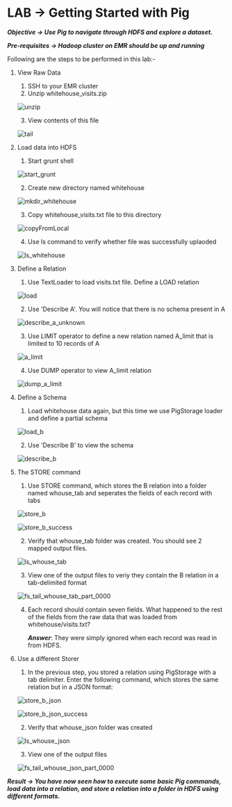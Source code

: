 # LAB -> Getting Started with Pig

***Objective -> Use Pig to navigate through HDFS and explore a dataset.***

***Pre-requisites -> Hadoop cluster on EMR should be up and running***

Following are the steps to be performed in this lab:-

1. View Raw Data
   1. SSH to your EMR cluster
   2. Unzip whitehouse_visits.zip

    ![unzip](../../images/pig/getting_started/unzip.PNG)

   3. View contents of this file

    ![tail](../../images/pig/getting_started/tail.PNG)

2. Load data into HDFS
    1. Start grunt shell

    ![start_grunt](../../images/pig/getting_started/start_grunt.PNG)

    2. Create new directory named whitehouse

    ![mkdir_whitehouse](../../images/pig/getting_started/mkdir_whitehouse.PNG)

    3. Copy whitehouse_visits.txt file to this directory

    ![copyFromLocal](../../images/pig/getting_started/copyFromLocal.PNG)

    4. Use ls command to verify whether file was successfully uplaoded

    ![ls_whitehouse](../../images/pig/getting_started/ls_whitehouse.PNG)

3. Define a Relation
    1. Use TextLoader to load visits.txt file. Define a LOAD relation 

    ![load](../../images/pig/getting_started/load.PNG)

    2. Use 'Describe A'. You will notice that there is no schema present in A

    ![describe_a_unknown](../../images/pig/getting_started/describe_a_unknown.PNG)

    3. Use LIMIT operator to define a new relation named A_limit that is limited to 10 records of A

    ![a_limit](../../images/pig/getting_started/a_limit.PNG)

    4. Use DUMP operator to view A_limit relation

    ![dump_a_limit](../../images/pig/getting_started/dump_a_limit.PNG)

4. Define a Schema
    1. Load whitehouse data again, but this time we use PigStorage loader and define a partial schema 

    ![load_b](../../images/pig/getting_started/load_b.PNG)

    2. Use 'Describe B' to view the schema

    ![describe_b](../../images/pig/getting_started/describe_b.PNG)

5. The STORE command
    1. Use STORE command, which stores the B relation into a folder named whouse_tab and seperates the fields of each record with tabs 

    ![store_b](../../images/pig/getting_started/store_b.PNG)

    ![store_b_success](../../images/pig/getting_started/store_b_success.PNG)

    2. Verify that whouse_tab folder was created. You should see 2 mapped output files.

    ![ls_whouse_tab](../../images/pig/getting_started/ls_whouse_tab.PNG)

    3. View one of the output files to veriy they contain the B relation in a tab-delimited format

    ![fs_tail_whouse_tab_part_0000](../../images/pig/getting_started/fs_tail_whouse_tab_part_0000.PNG)

    4. Each record should contain seven fields. What happened to the rest of the fields from the raw data that was loaded from whitehouse/visits.txt?

        ***Answer***: They were simply ignored when each record was read in from HDFS.

6. Use a different Storer
    1. In the previous step, you stored a relation using PigStorage with a tab delimiter. Enter the following command, which stores the same relation but in a JSON format: 

    ![store_b_json](../../images/pig/getting_started/store_b_json.PNG)

    ![store_b_json_success](../../images/pig/getting_started/store_b_json_success.PNG)

    2. Verify that whouse_json folder was created

    ![ls_whouse_json](../../images/pig/getting_started/ls_whouse_json.PNG)

    3. View one of the output files

    ![fs_tail_whouse_json_part_0000](../../images/pig/getting_started/fs_tail_whouse_json_part_0000.PNG)


***Result -> You have now seen how to execute some basic Pig commands, load data into a relation, and store a relation into a folder in HDFS using different formats.***
